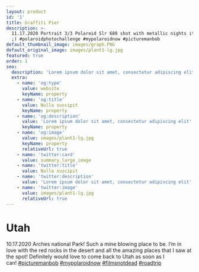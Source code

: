 ```yaml
---
layout: product
id: '1'
title: Graffiti Pier
description: >-
  11.17.2020 Portrait 3/3 Polaroid Slr 680 shot with metallic nights itype film
  ;) #polaroidphotochallenge #mypolaroidnow #picturemanbob
default_thumbnail_image: images/graph.PNG
default_original_image: images/plant1-lg.jpg
featured: true
order: 1
seo:
  description: 'Lorem ipsum dolor sit amet, consectetur adipiscing elit'
  extra:
    - name: 'og:type'
      value: website
      keyName: property
    - name: 'og:title'
      value: Nulla suscipit
      keyName: property
    - name: 'og:description'
      value: 'Lorem ipsum dolor sit amet, consectetur adipiscing elit'
      keyName: property
    - name: 'og:image'
      value: images/plant1-lg.jpg
      keyName: property
      relativeUrl: true
    - name: 'twitter:card'
      value: summary_large_image
    - name: 'twitter:title'
      value: Nulla suscipit
    - name: 'twitter:description'
      value: 'Lorem ipsum dolor sit amet, consectetur adipiscing elit'
    - name: 'twitter:image'
      value: images/plant1-lg.jpg
      relativeUrl: true
---
```

# Utah


10.17.2020 Arches national Park! Such a mine blowing place to be. I’m in love with the red rocks in the desert and all the amazing places that I saw at the spot! Definitely would love to come back to Utah as soon as I can! [#picturemanbob](https://www.instagram.com/explore/tags/picturemanbob/) [#mypolaroidnow](https://www.instagram.com/explore/tags/mypolaroidnow/) [#filmsnotdead](https://www.instagram.com/explore/tags/filmsnotdead/) [#roadtrip](https://www.instagram.com/explore/tags/roadtrip/)

